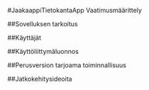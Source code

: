 #JaakaappiTietokantaApp Vaatimusmäärittely

##Sovelluksen tarkoitus

##Käyttäjät

##Käyttöliittymäluonnos

##Perusversion tarjoama toiminnallisuus

##Jatkokehitysideoita


